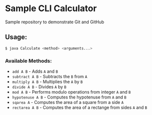 # Sample CLI Calculator
Sample repository to demonstrate Git and GitHub

## Usage:
```bash
$ java Calculate <method> <arguments...>
```

### Available Methods:
- `add A B` - Adds `A` and `B`
- `subtract A B` - Subtracts the `B` from `A`
- `multiply A B` - Multiplies the `A` by `B`
- `divide A B` - Divides `A` by `B`
- `mod A B` - Performs modulo operations from integer `A` and `B`
- `hypotenuse A B` - Computes the hypotenuse from `A` and `B`
- `sqarea A` - Computes the area of a square from a side `A`
- `rectarea A B` - Computes the area of a rectange from sides `A` and `B`

